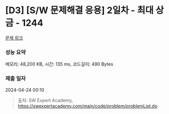 # [D3] [S/W 문제해결 응용] 2일차 - 최대 상금 - 1244 

[문제 링크](https://swexpertacademy.com/main/code/problem/problemDetail.do?contestProbId=AV15Khn6AN0CFAYD) 

### 성능 요약

메모리: 48,200 KB, 시간: 135 ms, 코드길이: 490 Bytes

### 제출 일자

2024-04-24 00:10



> 출처: SW Expert Academy, https://swexpertacademy.com/main/code/problem/problemList.do